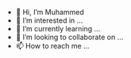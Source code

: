 - 👋 Hi, I’m Muhammed
- 👀 I’m interested in ...
- 🌱 I’m currently learning ...
- 💞️ I’m looking to collaborate on ...
- 📫 How to reach me ...

<!---
O7Oghany/O7Oghany is a ✨ special ✨ repository because its `README.md` (this file) appears on your GitHub profile.
You can click the Preview link to take a look at your changes.
--->
